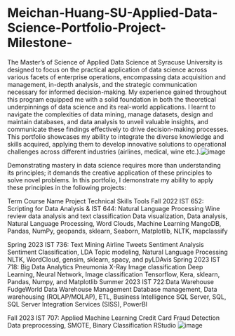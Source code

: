 # Meichan-Huang-SU-Applied-Data-Science-Portfolio-Project-Milestone-

The Master’s of Science of Applied Data Science at Syracuse University is designed to focus on the practical application of data science across various facets of enterprise operations, encompassing data acquisition and management, in-depth analysis, and the strategic communication necessary for informed decision-making.
My experience gained throughout this program equipped me with a solid foundation in both the theoretical underpinnings of data science and its real-world applications. I learnt to navigate the complexities of data mining, manage datasets, design and maintain databases, and data analysis to unveil valuable insights, and communicate these findings effectively to drive decision-making processes. 
This portfolio showcases my ability to integrate the diverse knowledge and skills acquired, applying them to develop innovative solutions to operational challenges across different industries (airlines, medical, wine etc.).![image](https://github.com/mhgarrett/Meichan-Huang-SU-Applied-Data-Science-Portfolio-Project-Milestone-/assets/94016314/4bae0e18-c901-45e7-9b9b-aad5c21851ac)


Demonstrating mastery in data science requires more than understanding its principles; it demands the creative application of these principles to solve novel problems. In this portfolio, I demonstrate my ability to apply these principles in the following projects: 

Term	Course Name	Project	Technical Skills	Tools
Fall 2022	IST 652: Scripting for Data Analysis & IST 644: Natural Language Processing	Wine review data analysis and  text classification   	Data visualization, Data analysis, Natural Language Processing, Word Clouds, Machine Learning 	MangoDB,
Pandas, NumPy, geopands, sklearn, Seaborn, Matplotlib, NLTK, mapclassify


Spring 2023	IST 736: Text Mining	Airline Tweets Sentiment Analysis	Sentiment Classification, 
LDA Topic modeling, Natural Language Processing	NLTK, WordCloud, gensim, sklearn, spacy, and pyLDAvis
Spring 2023	IST 718: Big Data Analytics	Pneumonia X-Ray Image classification	Deep Learning, 
Neural Network, Image classification	Tensorflow, Kera, sklearn, Pandas, Numpy, and Matplotlib
Summer 2023	IST 722:Data Warehouse	FudgeWorld  Data Warehouse Management	Database management, Data warehousing (ROLAP/MOLAP), ETL,  Business Intelligence 	SQL Server, SQL, SQL Server Integration Services (SISS), PowerBI

Fall 2023	IST 707: Applied Machine Learning 	Credit Card Fraud Detection 	Data preprocessing, SMOTE, Binary Classification	RStudio
![image](https://github.com/mhgarrett/Meichan-Huang-SU-Applied-Data-Science-Portfolio-Project-Milestone-/assets/94016314/8fc744e7-2f0d-4dea-8a6d-cc4ee76393d9)

